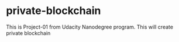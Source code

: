 # private-blockchain
This is Project-01 from Udacity Nanodegree program. This will create private blockchain

